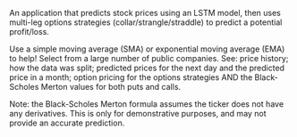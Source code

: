 An application that predicts stock prices using an LSTM model, then uses multi-leg options strategies (collar/strangle/straddle) to predict a potential profit/loss.

Use a simple moving average (SMA) or exponential moving average (EMA) to help! Select from a large number of public companies. 
See: price history; how the data was split; predicted prices for the next day and the predicted price in a month; option pricing for the options strategies AND the Black-Scholes Merton values for both puts and calls.

Note: the Black-Scholes Merton formula assumes the ticker does not have any derivatives.
This is only for demonstrative purposes, and may not provide an accurate prediction.
